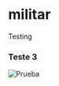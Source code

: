# militar
Testing



### Teste 3
![Prueba](https://github.com/jepa134/militar/commit/a856a5eba37bb686586309fc4023a0580b1acad0)
